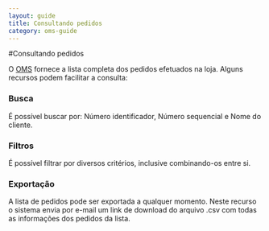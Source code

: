 ```yaml
---
layout: guide
title: Consultando pedidos
category: oms-guide
---
```


#Consultando pedidos

O [OMS](/pt-br/oms/guide/) fornece a lista completa dos pedidos efetuados na loja. Alguns recursos podem facilitar a consulta:

### Busca

É possível buscar por: Número identificador, Número sequencial e Nome do cliente.

### Filtros

É possível filtrar por diversos critérios, inclusive combinando-os entre si.

### Exportação

A lista de pedidos pode ser exportada a qualquer momento. Neste recurso o sistema envia por e-mail um link de download do arquivo .csv com todas as informações dos pedidos da lista.
